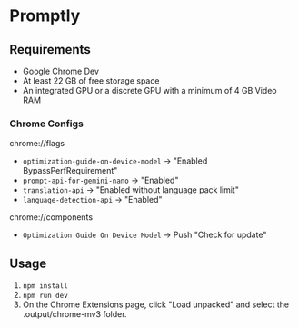 # Promptly

## Requirements

* Google Chrome Dev
* At least 22 GB of free storage space
* An integrated GPU or a discrete GPU with a minimum of 4 GB Video RAM


### Chrome Configs

chrome://flags

* `optimization-guide-on-device-model` -> "Enabled BypassPerfRequirement"
* `prompt-api-for-gemini-nano` -> "Enabled"
* `translation-api` -> "Enabled without language pack limit"
* `language-detection-api` -> "Enabled"

chrome://components

* `Optimization Guide On Device Model` -> Push "Check for update"


## Usage

1. `npm install`
2. `npm run dev`
3. On the Chrome Extensions page, click "Load unpacked" and select the .output/chrome-mv3 folder.
